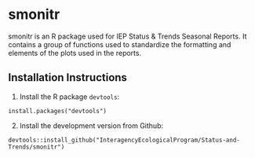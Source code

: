 # smonitr
smonitr is an R package used for IEP Status &amp; Trends Seasonal Reports. It contains a group of functions used to standardize the formatting and elements of the plots used in the reports.

## Installation Instructions

1. Install the R package `devtools`:

```
install.packages("devtools")
```

2. Install the development version from Github:

```
devtools::install_github("InteragencyEcologicalProgram/Status-and-Trends/smonitr")
```
